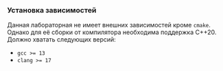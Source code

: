 ### Установка зависимостей
Данная лабораторная не имеет внешних зависимостей кроме `cmake`.
Однако для её сборки от компилятора необходима поддержка C++20. Должно
хватать следующих версий:
* `gcc >= 13`
* `clang >= 17`

